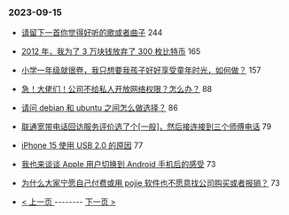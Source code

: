 ### 2023-09-15 
- [请留下一首你觉得好听的歌或者曲子](https://www.v2ex.com/t/973927) 244
- [2012 年，我为了 3 万块钱放弃了 300 枚比特币](https://www.v2ex.com/t/973937) 165
- [小学一年级就很卷，我只想要我孩子好好享受童年时光，如何做？](https://www.v2ex.com/t/973933) 157
- [急！大佬们！公司不给私人开放网络权限？怎么办？](https://www.v2ex.com/t/973905) 88
- [请问 debian 和 ubuntu 之间怎么做选择？](https://www.v2ex.com/t/974059) 86
- [联通宽带电话回访服务评价选了个[一般]，然后接连接到三个师傅电话](https://www.v2ex.com/t/974122) 79
- [iPhone 15 使用 USB 2.0 的原因](https://www.v2ex.com/t/974024) 77
- [我也来谈谈 Apple 用户切换到 Android 手机后的感受](https://www.v2ex.com/t/973864) 73
- [为什么大家宁愿自己付费或用 pojie 软件也不愿意找公司购买或者报销？](https://www.v2ex.com/t/973876) 73 

- [ < 上一页 ](https://github.com/able8/v2ex-hot-record/blob/master/2023-09-14.md) -------- [ 下一页 > ](https://github.com/able8/v2ex-hot-record/blob/master/2023-09-16.md)